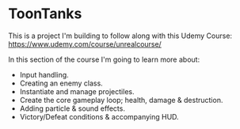# ToonTanks

This is a project I'm building to follow along with this Udemy Course:
https://www.udemy.com/course/unrealcourse/

In this section of the course I'm going to learn more about:

- Input handling.
- Creating an enemy class.
- Instantiate and manage projectiles.
- Create the core gameplay loop; health, damage & destruction.
- Adding particle & sound effects.
- Victory/Defeat conditions & accompanying HUD.
